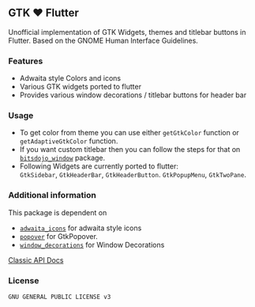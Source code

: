 ## GTK ❤️ Flutter

Unofficial implementation of GTK Widgets, themes and titlebar buttons in Flutter. Based on the GNOME Human Interface Guidelines.

### Features

- Adwaita style Colors and icons
- Various GTK widgets ported to flutter
- Provides various window decorations / titlebar buttons for header bar

### Usage

- To get color from theme you can use either `getGtkColor` function or `getAdaptiveGtkColor` function.
- If you want custom titlebar then you can follow the steps for that on [`bitsdojo_window`](https://pub.dev/packages/bitsdojo_window) package.
- Following Widgets are currently ported to flutter:  
`GtkSidebar`, `GtkHeaderBar`, `GtkHeaderButton`. `GtkPopupMenu`, `GtkTwoPane`.


### Additional information

This package is dependent on 
* [`adwaita_icons`](https://pub.dev/packages/adwaita_icons) for adwaita style icons
* [`popover`](https://pub.dev/packages/popover) for GtkPopover.
* [`window_decorations`](https://pub.dev/packages/window_decorations) for Window Decorations

[Classic API Docs](https://pub.dev/documentation/gtk/latest/)

### License

`GNU GENERAL PUBLIC LICENSE v3`